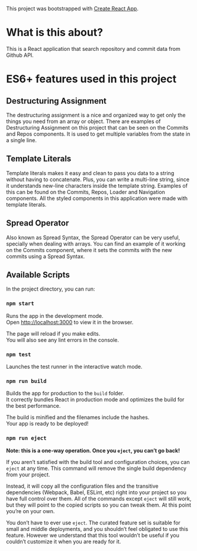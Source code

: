 This project was bootstrapped with [Create React App](https://github.com/facebook/create-react-app).

# What is this about?

This is a React application that search repository and commit data from Github API.

# ES6+ features used in this project

## Destructuring Assignment
The destructuring assignment is a nice and organized way to get only the things you need from an array or object. There are examples of Destructuring Assignment on this project that can be seen on the Commits and Repos components. It is used to get multiple variables from the state in a single line.

## Template Literals
Template literals makes it easy and clean to pass you data to a string without having to concatenate. Plus, you can write a multi-line string, since it understands new-line characters inside the template string. Examples of this can be found on the Commits, Repos, Loader and Navigation components. All the styled components in this application were made with template literals.

## Spread Operator
Also known as Spread Syntax, the Spread Operator can be very useful, specially when dealing with arrays. You can find an example of it working on the Commits component, where it sets the commits with the new commits using a Spread Syntax.

## Available Scripts

In the project directory, you can run:

### `npm start`

Runs the app in the development mode.<br>
Open [http://localhost:3000](http://localhost:3000) to view it in the browser.

The page will reload if you make edits.<br>
You will also see any lint errors in the console.

### `npm test`

Launches the test runner in the interactive watch mode.<br>

### `npm run build`

Builds the app for production to the `build` folder.<br>
It correctly bundles React in production mode and optimizes the build for the best performance.

The build is minified and the filenames include the hashes.<br>
Your app is ready to be deployed!

### `npm run eject`

**Note: this is a one-way operation. Once you `eject`, you can’t go back!**

If you aren’t satisfied with the build tool and configuration choices, you can `eject` at any time. This command will remove the single build dependency from your project.

Instead, it will copy all the configuration files and the transitive dependencies (Webpack, Babel, ESLint, etc) right into your project so you have full control over them. All of the commands except `eject` will still work, but they will point to the copied scripts so you can tweak them. At this point you’re on your own.

You don’t have to ever use `eject`. The curated feature set is suitable for small and middle deployments, and you shouldn’t feel obligated to use this feature. However we understand that this tool wouldn’t be useful if you couldn’t customize it when you are ready for it.